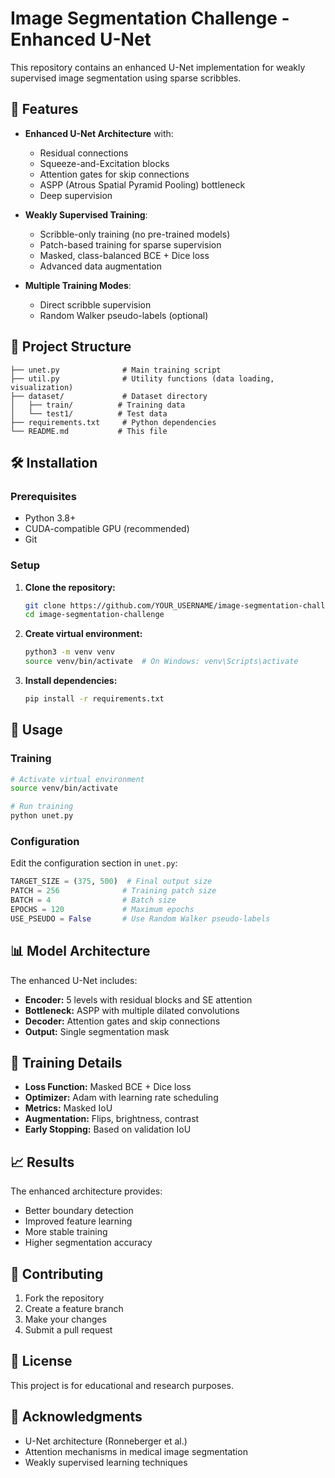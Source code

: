 # Image Segmentation Challenge - Enhanced U-Net

This repository contains an enhanced U-Net implementation for weakly supervised image segmentation using sparse scribbles.

## 🚀 Features

- **Enhanced U-Net Architecture** with:
  - Residual connections
  - Squeeze-and-Excitation blocks
  - Attention gates for skip connections
  - ASPP (Atrous Spatial Pyramid Pooling) bottleneck
  - Deep supervision

- **Weakly Supervised Training**:
  - Scribble-only training (no pre-trained models)
  - Patch-based training for sparse supervision
  - Masked, class-balanced BCE + Dice loss
  - Advanced data augmentation

- **Multiple Training Modes**:
  - Direct scribble supervision
  - Random Walker pseudo-labels (optional)

## 📁 Project Structure

```
├── unet.py              # Main training script
├── util.py              # Utility functions (data loading, visualization)
├── dataset/             # Dataset directory
│   ├── train/          # Training data
│   └── test1/          # Test data
├── requirements.txt     # Python dependencies
└── README.md           # This file
```

## 🛠️ Installation

### Prerequisites
- Python 3.8+
- CUDA-compatible GPU (recommended)
- Git

### Setup

1. **Clone the repository:**
   ```bash
   git clone https://github.com/YOUR_USERNAME/image-segmentation-challenge.git
   cd image-segmentation-challenge
   ```

2. **Create virtual environment:**
   ```bash
   python3 -m venv venv
   source venv/bin/activate  # On Windows: venv\Scripts\activate
   ```

3. **Install dependencies:**
   ```bash
   pip install -r requirements.txt
   ```

## 🎯 Usage

### Training

```bash
# Activate virtual environment
source venv/bin/activate

# Run training
python unet.py
```

### Configuration

Edit the configuration section in `unet.py`:

```python
TARGET_SIZE = (375, 500)  # Final output size
PATCH = 256              # Training patch size
BATCH = 4                # Batch size
EPOCHS = 120             # Maximum epochs
USE_PSEUDO = False       # Use Random Walker pseudo-labels
```

## 📊 Model Architecture

The enhanced U-Net includes:

- **Encoder:** 5 levels with residual blocks and SE attention
- **Bottleneck:** ASPP with multiple dilated convolutions
- **Decoder:** Attention gates and skip connections
- **Output:** Single segmentation mask

## 🔧 Training Details

- **Loss Function:** Masked BCE + Dice loss
- **Optimizer:** Adam with learning rate scheduling
- **Metrics:** Masked IoU
- **Augmentation:** Flips, brightness, contrast
- **Early Stopping:** Based on validation IoU

## 📈 Results

The enhanced architecture provides:
- Better boundary detection
- Improved feature learning
- More stable training
- Higher segmentation accuracy

## 🤝 Contributing

1. Fork the repository
2. Create a feature branch
3. Make your changes
4. Submit a pull request

## 📝 License

This project is for educational and research purposes.

## 🙏 Acknowledgments

- U-Net architecture (Ronneberger et al.)
- Attention mechanisms in medical image segmentation
- Weakly supervised learning techniques
